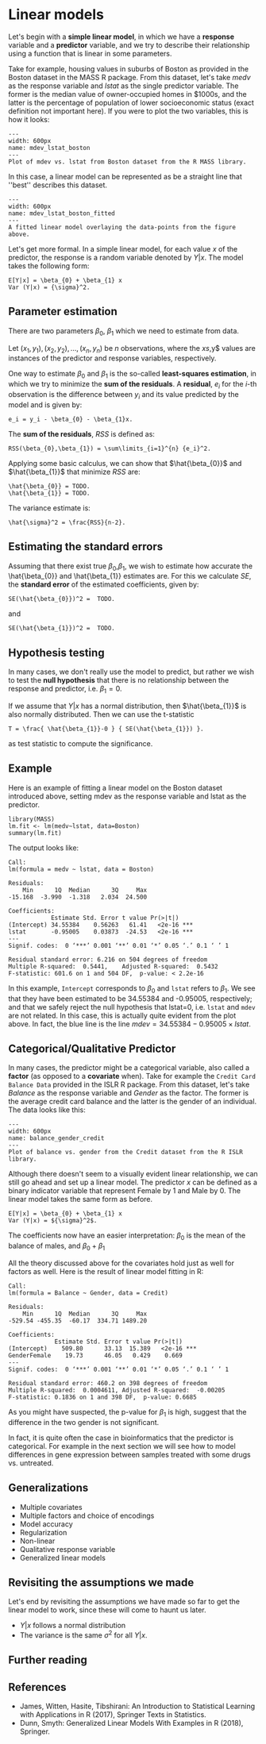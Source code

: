 # Linear models

Let's begin with a **simple linear model**, in which we have a **response** variable and  a **predictor** variable, and we try to describe their relationship using a function that is linear in some parameters. 

Take for example, housing values in suburbs of Boston as provided in the Boston dataset in the MASS R package. From this dataset, let's take *medv* as the response variable and *lstat* as the single predictor variable. The former is the median value of owner-occupied homes in $1000s, and the latter is the percentage of population of lower socioeconomic status (exact definition not important here). If you were to plot the two variables, this is how it looks:
```{figure} ./images/mdev_lstat_boston.png 
---
width: 600px
name: mdev_lstat_boston
---
Plot of mdev vs. lstat from Boston dataset from the R MASS library.
```
In this case, a linear model can be represented as be a straight line that ''best'' describes this dataset. 

```{figure} ./images/mdev_lstat_boston_fitted.png 
---
width: 600px
name: mdev_lstat_boston_fitted
---
A fitted linear model overlaying the data-points from the figure above.
```

Let's get more formal. In a simple linear model, for each value  $x$ of the predictor, the response is a random variable denoted by $Y|x$. The model takes the following form:
```{math}
E[Y|x] = \beta_{0} + \beta_{1} x
Var (Y|x) = {\sigma}^2.
```

## Parameter estimation
There are two parameters $\beta_{0}$, $\beta_{1}$ which we need to estimate from data. 

Let $(x_1,y_1), (x_2,y_2), \ldots, (x_n,y_n)$ be $n$ observations, where the $xs,$y$ values are instances of the predictor and response variables, respectively.

One way to estimate $\beta_{0}$ and $\beta_{1}$ is the so-called **least-squares estimation**, in which we try to minimize the **sum of the residuals**. A **residual**, $e_i$ for the $i$-th observation is the difference between $y_i$ and its value predicted by the model and is given by:
```{math}
e_i = y_i - \beta_{0} - \beta_{1}x.
```
The **sum of the residuals**, $RSS$ is defined as:
```{math}
RSS(\beta_{0},\beta_{1}) = \sum\limits_{i=1}^{n} {e_i}^2.
```
Applying some basic calculus, we can show that $\hat{\beta_{0}}$ and $\hat{\beta_{1}}$ that minimize $RSS$ are:
```{math}
\hat{\beta_{0}} = TODO.
\hat{\beta_{1}} = TODO.
```

The variance estimate is:
```{math}
\hat{\sigma}^2 = \frac{RSS}{n-2}. 
```

## Estimating the standard errors
Assuming that there exist true $\beta_{0}$,$\beta_{1}$, we wish to estimate how accurate the 
\hat{\beta_{0}} and \hat{\beta_{1}} estimates are. For this we calculate $SE$, the **standard error** of the estimated coefficients, given by:
```{math}
SE(\hat{\beta_{0}})^2 =  TODO.
```
and 
```{math}
SE(\hat{\beta_{1}})^2 =  TODO.
```

## Hypothesis testing
In many cases, we don't really use the model to predict, but rather we wish to test the **null hypothesis** that there is no relationship between the response and predictor, i.e. $\beta_{1} = 0$.

If we assume that $Y|x$ has a normal distribution, then $\hat{\beta_{1}}$ is also normally distributed. Then we can use the t-statistic
```{math}
T = \frac{ \hat{\beta_{1}}-0 } { SE(\hat{\beta_{1}}) }.
```
as test statistic to compute the significance. 

## Example 
Here is an example of fitting a linear model on the Boston dataset introduced above, setting mdev as the response variable and lstat as the predictor. 

 ```
 library(MASS)
 lm.fit <- lm(medv~lstat, data=Boston)
 summary(lm.fit)
 ```
The output looks like:
```
Call:
lm(formula = medv ~ lstat, data = Boston)

Residuals:
    Min      1Q  Median      3Q     Max 
-15.168  -3.990  -1.318   2.034  24.500 

Coefficients:
            Estimate Std. Error t value Pr(>|t|)    
(Intercept) 34.55384    0.56263   61.41   <2e-16 ***
lstat       -0.95005    0.03873  -24.53   <2e-16 ***
---
Signif. codes:  0 ‘***’ 0.001 ‘**’ 0.01 ‘*’ 0.05 ‘.’ 0.1 ‘ ’ 1

Residual standard error: 6.216 on 504 degrees of freedom
Multiple R-squared:  0.5441,	Adjusted R-squared:  0.5432 
F-statistic: 601.6 on 1 and 504 DF,  p-value: < 2.2e-16

```
In this example, `Intercept` corresponds to ${\beta}_0$ and `lstat` refers to  ${\beta}_1$.
We see that they have been estimated to be 34.55384 and -0.95005, respectively; and that we safely reject the null hypothesis that  lstat=0, i.e. `lstat` and `mdev` are not related. In this case, this is actually quite evident from the plot above. In fact, the blue line is the line $mdev = 34.55384 -0.95005 \times lstat$.


## Categorical/Qualitative Predictor 
In many cases, the predictor might be a categorical variable, also called a **factor** (as opposed to a **covariate** when). Take for example the `Credit Card Balance Data` provided in the ISLR R package. From this dataset, let's take *Balance* as the response variable and *Gender* as the factor. The former is the average credit card balance and the latter is the gender of an individual. The data looks like this:
```{figure} ./images/balance_gender_credit.png 
---
width: 600px
name: balance_gender_credit
---
Plot of balance vs. gender from the Credit dataset from the R ISLR library.
```

Although there doesn't seem to a visually evident linear relationship, we can still go ahead and set up a linear model. 
The predictor $x$ can be defined as a binary indicator variable that represent Female by 1 and Male by 0.
The linear model takes the same form as before.
```{math}
E[Y|x] = \beta_{0} + \beta_{1} x
Var (Y|x) = ${\sigma}^2$.
```
The coefficients now have an easier interpretation: $\beta_{0}$ is the mean of the balance of males, and $\beta_{0}+\beta_{1}$


All the theory discussed above for the covariates hold just as well for factors as well. Here is the result of linear model fitting  in R:
```
Call:
lm(formula = Balance ~ Gender, data = Credit)

Residuals:
    Min      1Q  Median      3Q     Max 
-529.54 -455.35  -60.17  334.71 1489.20 

Coefficients:
             Estimate Std. Error t value Pr(>|t|)    
(Intercept)    509.80      33.13  15.389   <2e-16 ***
GenderFemale    19.73      46.05   0.429    0.669    
---
Signif. codes:  0 ‘***’ 0.001 ‘**’ 0.01 ‘*’ 0.05 ‘.’ 0.1 ‘ ’ 1

Residual standard error: 460.2 on 398 degrees of freedom
Multiple R-squared:  0.0004611,	Adjusted R-squared:  -0.00205 
F-statistic: 0.1836 on 1 and 398 DF,  p-value: 0.6685
```
As you might have suspected, the p-value for $\beta_{1}$ is high, suggest that the difference in the two gender is not significant.

In fact, it is quite often the case in bioinformatics that the predictor is categorical. For example in the next section we will see how to model differences in gene expression between samples treated with some drugs vs. untreated. 

## Generalizations
- Multiple covariates
- Multiple factors and choice of encodings
- Model accuracy
- Regularization
- Non-linear
- Qualitative response variable
- Generalized linear models


## Revisiting the assumptions we made
Let's end by revisiting the assumptions we have made so far to get the linear model to work, since these will come to haunt us later. 
- $Y|x$ follows a normal distribution
- The variance is the same $\sigma^2$ for all $Y|x$.

## Further reading

## References
- James, Witten, Hasite, Tibshirani: An Introduction to Statistical Learning with Applications in R (2017), Springer Texts in Statistics. 
- Dunn, Smyth: Generalized Linear Models With Examples in R  (2018), Springer.
